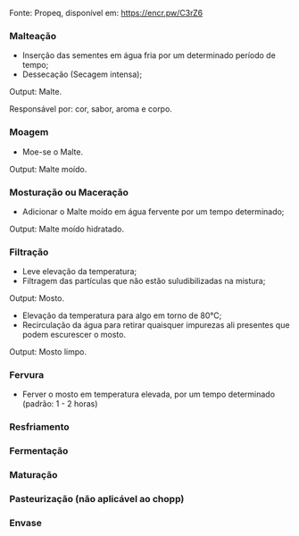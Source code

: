 Fonte: Propeq, disponível em: https://encr.pw/C3rZ6

### Malteação ###

- Inserção das sementes em água fria por um determinado período de tempo;
- Dessecação (Secagem intensa);

Output: Malte.

Responsável por: cor, sabor, aroma e corpo.

### Moagem

- Moe-se o Malte.

Output: Malte moído.

### Mosturação ou Maceração 

- Adicionar o Malte moído em água fervente por um tempo determinado;

Output: Malte moído hidratado.


### Filtração

- Leve elevação da temperatura;
- Filtragem das partículas que não estão suludibilizadas na mistura;

Output: Mosto.

- Elevação da temperatura para algo em torno de 80°C;
- Recirculação da água para retirar quaisquer impurezas ali presentes que podem escurescer o mosto.

Output: Mosto limpo.

### Fervura

- Ferver o mosto em temperatura elevada, por um tempo determinado (padrão: 1 - 2 horas)



### Resfriamento


### Fermentação

### Maturação

### Pasteurização (não aplicável ao chopp)

### Envase


